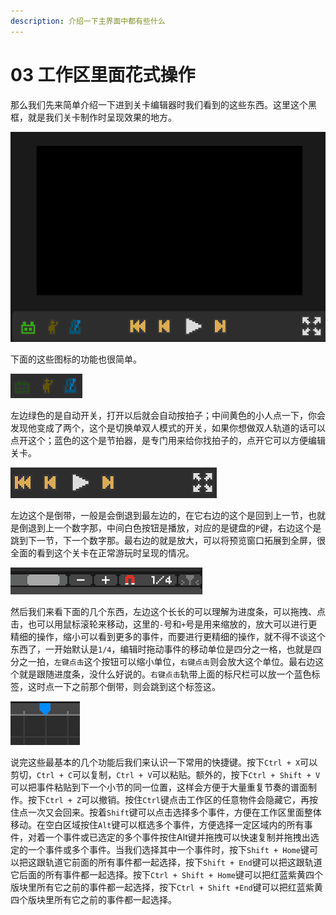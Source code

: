 ```yaml
---
description: 介绍一下主界面中都有些什么
---
```


# 03 工作区里面花式操作

那么我们先来简单介绍一下进到关卡编辑器时我们看到的这些东西。这里这个黑框，就是我们关卡制作时呈现效果的地方。

![](.gitbook/assets/03-01.png)

下面的这些图标的功能也很简单。

![](.gitbook/assets/03-02.png)

左边绿色的是自动开关，打开以后就会自动按拍子；中间黄色的小人点一下，你会发现他变成了两个，这个是切换单双人模式的开关，如果你想做双人轨道的话可以点开这个；蓝色的这个是节拍器，是专门用来给你找拍子的，点开它可以方便编辑关卡。

![](.gitbook/assets/03-03.png)

左边这个是倒带，一般是会倒退到最左边的，在它右边的这个是回到上一节，也就是倒退到上一个数字那，中间白色按钮是播放，对应的是键盘的`P`键，右边这个是跳到下一节，下一个数字那。最右边的就是放大，可以将预览窗口拓展到全屏，很全面的看到这个关卡在正常游玩时呈现的情况。

![](.gitbook/assets/03-04.png)

然后我们来看下面的几个东西，左边这个长长的可以理解为进度条，可以拖拽、点击，也可以用鼠标滚轮来移动，这里的`-`号和`+`号是用来缩放的，放大可以进行更精细的操作，缩小可以看到更多的事件，而要进行更精细的操作，就不得不谈这个东西了，一开始默认是`1/4`，编辑时拖动事件的移动单位是四分之一格，也就是四分之一拍，`左键点击`这个按钮可以缩小单位，`右键点击`则会放大这个单位。最右边这个就是跟随进度条，没什么好说的。`右键点击`轨带上面的标尺栏可以放一个蓝色标签，这时点一下之前那个倒带，则会跳到这个标签这。

![](.gitbook/assets/03-05.png)

说完这些最基本的几个功能后我们来认识一下常用的快捷键。按下`Ctrl + X`可以剪切，`Ctrl + C`可以复制，`Ctrl + V`可以粘贴。额外的，按下`Ctrl + Shift + V`可以把事件粘贴到下一个小节的同一位置，这样会方便于大量重复节奏的谱面制作。按下`Ctrl + Z`可以撤销。按住`Ctrl`键点击工作区的任意物件会隐藏它，再按住点一次又会回来。按着`Shift`键可以点击选择多个事件，方便在工作区里面整体移动。在空白区域按住`Alt`键可以框选多个事件，方便选择一定区域内的所有事件，对着一个事件或已选定的多个事件按住Alt键并拖拽可以快速复制并拖拽出选定的一个事件或多个事件。当我们选择其中一个事件时，按下`Shift + Home`键可以把这跟轨道它前面的所有事件都一起选择，按下`Shift + End`键可以把这跟轨道它后面的所有事件都一起选择。按下`Ctrl + Shift + Home`键可以把红蓝紫黄四个版块里所有它之前的事件都一起选择，按下`Ctrl + Shift +End`键可以把红蓝紫黄四个版块里所有它之前的事件都一起选择。





